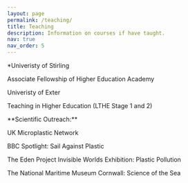 ```yaml
---
layout: page
permalink: /teaching/
title: Teaching
description: Information on courses if have taught.
nav: true
nav_order: 5
---
```


*Univeristy of Stirling 

<p> Associate Fellowship of Higher Education Academy

<p> Univeristy of Exter 
<p> Teaching in Higher Education (LTHE Stage 1 and 2)
  
<p> **Scientific Outreach:**

<p> UK Microplastic Network

<p> BBC Spotlight: Sail Against Plastic

<p> The Eden Project Invisible Worlds Exhibition: Plastic Pollution

<p> The National Maritime Museum Cornwall: Science of the Sea
